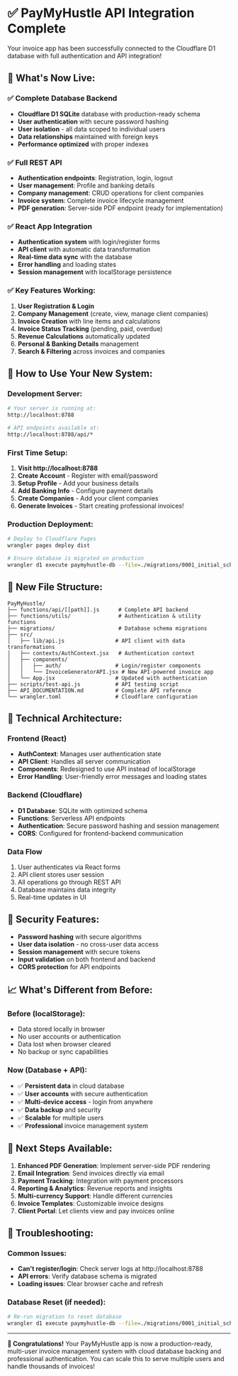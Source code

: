 # ✅ PayMyHustle API Integration Complete

Your invoice app has been successfully connected to the Cloudflare D1 database with full authentication and API integration!

## 🎉 **What's Now Live:**

### **✅ Complete Database Backend**
- **Cloudflare D1 SQLite** database with production-ready schema
- **User authentication** with secure password hashing
- **User isolation** - all data scoped to individual users
- **Data relationships** maintained with foreign keys
- **Performance optimized** with proper indexes

### **✅ Full REST API**
- **Authentication endpoints**: Registration, login, logout
- **User management**: Profile and banking details
- **Company management**: CRUD operations for client companies
- **Invoice system**: Complete invoice lifecycle management
- **PDF generation**: Server-side PDF endpoint (ready for implementation)

### **✅ React App Integration**
- **Authentication system** with login/register forms
- **API client** with automatic data transformation
- **Real-time data sync** with the database
- **Error handling** and loading states
- **Session management** with localStorage persistence

### **✅ Key Features Working:**
1. **User Registration & Login**
2. **Company Management** (create, view, manage client companies)
3. **Invoice Creation** with line items and calculations
4. **Invoice Status Tracking** (pending, paid, overdue)
5. **Revenue Calculations** automatically updated
6. **Personal & Banking Details** management
7. **Search & Filtering** across invoices and companies

## 🚀 **How to Use Your New System:**

### **Development Server:**
```bash
# Your server is running at:
http://localhost:8788

# API endpoints available at:
http://localhost:8788/api/*
```

### **First Time Setup:**
1. **Visit http://localhost:8788**
2. **Create Account** - Register with email/password
3. **Setup Profile** - Add your business details
4. **Add Banking Info** - Configure payment details
5. **Create Companies** - Add your client companies
6. **Generate Invoices** - Start creating professional invoices!

### **Production Deployment:**
```bash
# Deploy to Cloudflare Pages
wrangler pages deploy dist

# Ensure database is migrated on production
wrangler d1 execute paymyhustle-db --file=./migrations/0001_initial_schema.sql --remote
```

## 📁 **New File Structure:**

```
PayMyHustle/
├── functions/api/[[path]].js      # Complete API backend
├── functions/utils/               # Authentication & utility functions
├── migrations/                    # Database schema migrations
├── src/
│   ├── lib/api.js                # API client with data transformations
│   ├── contexts/AuthContext.jsx   # Authentication context
│   ├── components/
│   │   ├── auth/                 # Login/register components
│   │   └── InvoiceGeneratorAPI.jsx # New API-powered invoice app
│   └── App.jsx                   # Updated with authentication
├── scripts/test-api.js           # API testing script
├── API_DOCUMENTATION.md          # Complete API reference
└── wrangler.toml                 # Cloudflare configuration
```

## 🔧 **Technical Architecture:**

### **Frontend (React)**
- **AuthContext**: Manages user authentication state
- **API Client**: Handles all server communication
- **Components**: Redesigned to use API instead of localStorage
- **Error Handling**: User-friendly error messages and loading states

### **Backend (Cloudflare)**
- **D1 Database**: SQLite with optimized schema
- **Functions**: Serverless API endpoints
- **Authentication**: Secure password hashing and session management
- **CORS**: Configured for frontend-backend communication

### **Data Flow**
1. User authenticates via React forms
2. API client stores user session
3. All operations go through REST API
4. Database maintains data integrity
5. Real-time updates in UI

## 🔑 **Security Features:**
- **Password hashing** with secure algorithms
- **User data isolation** - no cross-user data access
- **Session management** with secure tokens
- **Input validation** on both frontend and backend
- **CORS protection** for API endpoints

## 📈 **What's Different from Before:**

### **Before (localStorage):**
- Data stored locally in browser
- No user accounts or authentication
- Data lost when browser cleared
- No backup or sync capabilities

### **Now (Database + API):**
- ✅ **Persistent data** in cloud database
- ✅ **User accounts** with secure authentication
- ✅ **Multi-device access** - login from anywhere
- ✅ **Data backup** and security
- ✅ **Scalable** for multiple users
- ✅ **Professional** invoice management system

## 🎯 **Next Steps Available:**

1. **Enhanced PDF Generation**: Implement server-side PDF rendering
2. **Email Integration**: Send invoices directly via email
3. **Payment Tracking**: Integration with payment processors
4. **Reporting & Analytics**: Revenue reports and insights
5. **Multi-currency Support**: Handle different currencies
6. **Invoice Templates**: Customizable invoice designs
7. **Client Portal**: Let clients view and pay invoices online

## 🐛 **Troubleshooting:**

### **Common Issues:**
- **Can't register/login**: Check server logs at http://localhost:8788
- **API errors**: Verify database schema is migrated
- **Loading issues**: Clear browser cache and refresh

### **Database Reset (if needed):**
```bash
# Re-run migration to reset database
wrangler d1 execute paymyhustle-db --file=./migrations/0001_initial_schema.sql
```

---

**🎉 Congratulations!** Your PayMyHustle app is now a production-ready, multi-user invoice management system with cloud database backing and professional authentication. You can scale this to serve multiple users and handle thousands of invoices!